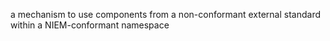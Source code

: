 a mechanism to use components from a non-conformant external standard within a NIEM-conformant namespace